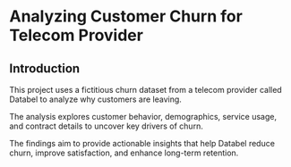 # Analyzing Customer Churn for Telecom Provider
## Introduction
This project uses a fictitious churn dataset from a telecom provider called Databel to analyze why customers are leaving. 

The analysis explores customer behavior, demographics, service usage, and contract details to uncover key drivers of churn. 

The findings aim to provide actionable insights that help Databel reduce churn, improve satisfaction, and enhance long-term retention.

